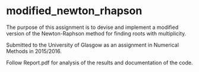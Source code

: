 # modified_newton_rhapson

The purpose of this assignment is to devise and implement a modified version of the
Newton-Raphson method for finding roots with multiplicity. 

Submitted to the University of Glasgow as an assignment in Numerical Methods in 2015/2016.

Follow Report.pdf for analysis of the results and documentation of the code.
